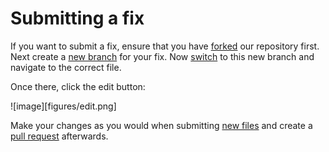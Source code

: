 # Submitting a fix

If you want to submit a fix, ensure that you have [forked](fork.md) our repository first. 
Next create a [new branch](newBranch.md) for your fix.
Now [switch](switchinBranches.md) to this new branch and navigate to the correct file.

Once there, click the edit button:

![image][figures/edit.png]

Make your changes as you would when submitting [new files](existingBranch.md) and 
create a [pull request](pullRequest.md) afterwards.

